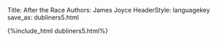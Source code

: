 Title: After the Race
Authors: James Joyce
HeaderStyle: languagekey
save_as: dubliners5.html

{%include_html dubliners5.html%}

